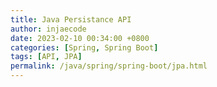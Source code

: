 ```yaml
---
title: Java Persistance API
author: injaecode
date: 2023-02-10 00:34:00 +0800
categories: [Spring, Spring Boot]
tags: [API, JPA]
permalink: /java/spring/spring-boot/jpa.html
---
```

